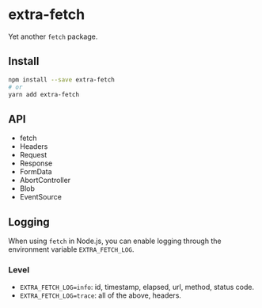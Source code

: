 # extra-fetch

Yet another `fetch` package.

## Install

```sh
npm install --save extra-fetch
# or
yarn add extra-fetch
```

## API

- fetch
- Headers
- Request
- Response
- FormData
- AbortController
- Blob
- EventSource

## Logging

When using `fetch` in Node.js, you can enable logging through the environment variable `EXTRA_FETCH_LOG`.

### Level

- `EXTRA_FETCH_LOG=info`: id, timestamp, elapsed, url, method, status code.
- `EXTRA_FETCH_LOG=trace`: all of the above, headers.
